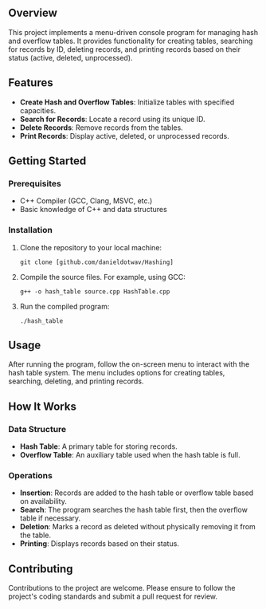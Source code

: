 ## Overview
This project implements a menu-driven console program for managing hash and overflow tables. It provides functionality for creating tables, searching for records by ID, deleting records, and printing records based on their status (active, deleted, unprocessed).

## Features
- **Create Hash and Overflow Tables**: Initialize tables with specified capacities.
- **Search for Records**: Locate a record using its unique ID.
- **Delete Records**: Remove records from the tables.
- **Print Records**: Display active, deleted, or unprocessed records.

## Getting Started
### Prerequisites
- C++ Compiler (GCC, Clang, MSVC, etc.)
- Basic knowledge of C++ and data structures

### Installation
1. Clone the repository to your local machine:
   ```
   git clone [github.com/danieldotwav/Hashing]
   ```
2. Compile the source files. For example, using GCC:
   ```
   g++ -o hash_table source.cpp HashTable.cpp
   ```
3. Run the compiled program:
   ```
   ./hash_table
   ```

## Usage
After running the program, follow the on-screen menu to interact with the hash table system. The menu includes options for creating tables, searching, deleting, and printing records.

## How It Works
### Data Structure
- **Hash Table**: A primary table for storing records.
- **Overflow Table**: An auxiliary table used when the hash table is full.

### Operations
- **Insertion**: Records are added to the hash table or overflow table based on availability.
- **Search**: The program searches the hash table first, then the overflow table if necessary.
- **Deletion**: Marks a record as deleted without physically removing it from the table.
- **Printing**: Displays records based on their status.

## Contributing
Contributions to the project are welcome. Please ensure to follow the project's coding standards and submit a pull request for review.
